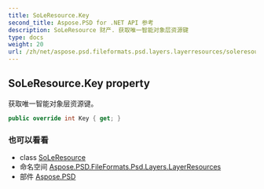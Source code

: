 ```yaml
---
title: SoLeResource.Key
second_title: Aspose.PSD for .NET API 参考
description: SoLeResource 财产. 获取唯一智能对象层资源键
type: docs
weight: 20
url: /zh/net/aspose.psd.fileformats.psd.layers.layerresources/soleresource/key/
---
```

## SoLeResource.Key property

获取唯一智能对象层资源键。

```csharp
public override int Key { get; }
```

### 也可以看看

* class [SoLeResource](../)
* 命名空间 [Aspose.PSD.FileFormats.Psd.Layers.LayerResources](../../soleresource/)
* 部件 [Aspose.PSD](../../../)


